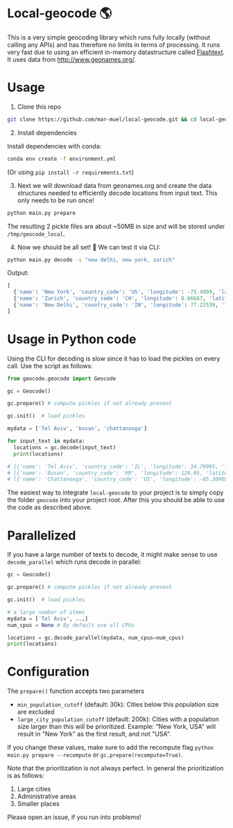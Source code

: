 # Local-geocode :earth_americas:

This is a very simple geocoding library which runs fully locally (without calling any APIs) and has therefore no limits in terms of processing. It runs very fast due to using an efficient in-memory datastructure called [Flashtext](https://github.com/vi3k6i5/flashtext). It uses data from http://www.geonames.org/.

# Usage

1) Clone this repo
```bash
git clone https://github.com/mar-muel/local-geocode.git && cd local-geocode
```
2) Install dependencies

Install dependencies with conda:
```bash
conda env create -f environment.yml
```
(Or using `pip install -r requirements.txt`)

3) Next we will download data from geonames.org and create the data structures needed to efficiently decode locations from input text. This only needs to be run once!
```bash
python main.py prepare
```
The resulting 2 pickle files are about ~50MB in size and will be stored under `/tmp/geocode_local`.

4) Now we should be all set! :raised_hands: We can test it via CLI:
```bash
python main.py decode -i "new delhi, new york, zurich"
```
Output:
```python
[
  {'name': 'New York', 'country_code': 'US', 'longitude': -75.4999, 'latitude': 43.00035},
  {'name': 'Zurich', 'country_code': 'CH', 'longitude': 8.66667, 'latitude': 47.41667},
  {'name': 'New Delhi', 'country_code': 'IN', 'longitude': 77.22539, 'latitude': 28.635679999999997}
]

```

# Usage in Python code
Using the CLI for decoding is slow since it has to load the pickles on every call. Use the script as follows:
```python
from geocode.geocode import Geocode

gc = Geocode()

gc.prepare() # compute pickles if not already present

gc.init()  # load pickles

mydata = ['Tel Aviv', 'busan', 'chattanooga']

for input_text in mydata:
  locations = gc.decode(input_text)
  print(locations)

# [{'name': 'Tel Aviv', 'country_code': 'IL', 'longitude': 34.79995, 'latitude': 32.084140000000005}]
# [{'name': 'Busan', 'country_code': 'KR', 'longitude': 129.05, 'latitude': 35.13333}]
# [{'name': 'Chattanooga', 'country_code': 'US', 'longitude': -85.30968, 'latitude': 35.045629999999996}]
```
The easiest way to integrate `local-geocode` to your project is to simply copy the folder `geocode` into your project root. After this you should be able to use the code as described above.

# Parallelized
If you have a large number of texts to decode, it might make sense to use `decode_parallel` which runs decode in parallel:
```python
gc = Geocode()

gc.prepare() # compute pickles if not already present

gc.init()  # load pickles

# a large number of items
mydata = ['Tel Aviv', ..,]
num_cpus = None # By default use all CPUs

locations = gc.decode_parallel(mydata, num_cpus=num_cpus)
print(locations)
```


# Configuration
The `prepare()` function accepts two parameters
* `min_population_cutoff` (default: 30k): Cities below this population size are excluded
* `large_city_population_cutoff` (default: 200k): Cities with a population size larger than this will be prioritized. Example: "New York, USA" will result in "New York" as the first result, and not "USA".

If you change these values, make sure to add the recompute flag `python main.py prepare --recompute` or `gc.prepare(recompute=True)`.

Note that the prioritization is not always perfect. In general the prioritization is as follows:
1) Large cities
2) Administrative areas
3) Smaller places

Please open an issue, if you run into problems!
